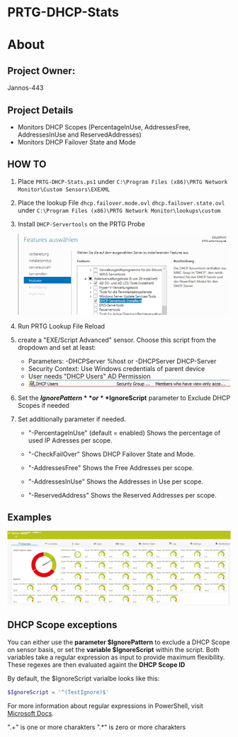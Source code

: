 # PRTG-DHCP-Stats
# About

## Project Owner:

Jannos-443

## Project Details

- Monitors DHCP Scopes (PercentageInUse, AddressesFree, AddressesInUse and ReservedAddresses)
- Monitors DHCP Failover State and Mode

## HOW TO

1. Place `PRTG-DHCP-Stats.ps1` under `C:\Program Files (x86)\PRTG Network Monitor\Custom Sensors\EXEXML`

2. Place the lookup File `dhcp.failover.mode.ovl` `dhcp.failover.state.ovl` under `C:\Program Files (x86)\PRTG Network Monitor\lookups\custom`

3. Install `DHCP-Servertools` on the PRTG Probe

   ![PRTG-DHCP-Stats](media/dhcp-servertools.png)
4. Run PRTG Lookup File Reload

5. create a "EXE/Script Advanced" sensor. Choose this script from the dropdown and set at least:
    + Parameters: -DHCPServer %host or -DHCPServer DHCP-Server
    + Security Context: Use Windows credentials of parent device
    + User needs "DHCP Users" AD Permission
    + ![PRTG-DHCP-Stats](media/dhcp-group.png)

6. Set the **$IgnorePattern** or **$IgnoreScript** parameter to Exclude DHCP Scopes if needed

7. Set additionally parameter if needed.
   - "-PercentageInUse" (default = enabled)
     Shows the percentage of used IP Adresses per scope. 
   
   - "-CheckFailOver"
   Shows DHCP Failover State and Mode. 

   - "-AddressesFree"
    Shows the Free Addresses per scope. 

   - "-AddressesInUse"
    Shows the Addresses in Use per scope. 

   - "-ReservedAddress"
    Shows the Reserved Addresses per scope.


## Examples
![PRTG-DHCP-Stats](media/Example_OK.png)

DHCP Scope exceptions
------------------
You can either use the **parameter $IgnorePattern** to exclude a DHCP Scope on sensor basis, or set the **variable $IgnoreScript** within the script. Both variables take a regular expression as input to provide maximum flexibility. These regexes are then evaluated againt the **DHCP Scope ID**

By default, the $IgnoreScript varialbe looks like this:

```powershell
$IgnoreScript = '^(TestIgnore)$'
```

For more information about regular expressions in PowerShell, visit [Microsoft Docs](https://docs.microsoft.com/en-us/powershell/module/microsoft.powershell.core/about/about_regular_expressions).

".+" is one or more charakters
".*" is zero or more charakters
